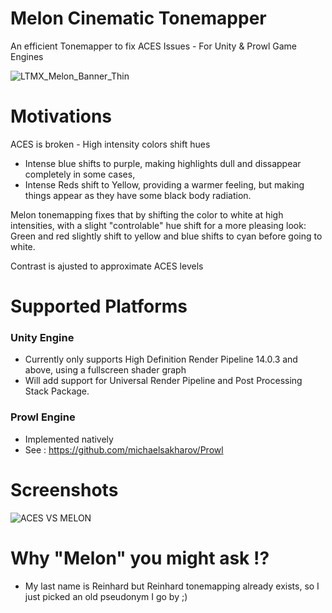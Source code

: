 # Melon Cinematic Tonemapper
An efficient Tonemapper to fix ACES Issues - For Unity &amp; Prowl Game Engines

![LTMX_Melon_Banner_Thin](https://raw.githubusercontent.com/ltmx/Melon-Tonemapper/main/.branding/LTMX_Melon_Banner_Thin.jpeg)

# Motivations
ACES is broken - High intensity colors shift hues
- Intense blue shifts to purple, making highlights dull and dissappear completely in some cases,
- Intense Reds shift to Yellow, providing a warmer feeling, but making things appear as they have some black body radiation.

Melon tonemapping fixes that by shifting the color to white at high intensities, 
with a slight "controlable" hue shift for a more pleasing look:
Green and red slightly shift to yellow and blue shifts to cyan before going to white.

Contrast is ajusted to approximate ACES levels

# Supported Platforms

### Unity Engine
- Currently only supports High Definition Render Pipeline 14.0.3 and above, using a fullscreen shader graph
- Will add support for Universal Render Pipeline and Post Processing Stack Package.

### Prowl Engine
- Implemented natively
- See : https://github.com/michaelsakharov/Prowl


# Screenshots

![ACES VS MELON](https://github.com/ltmx/Melon-Tonemapper/assets/47640688/ba8a07db-a037-428c-8ce9-eb311f29535e)

# Why "Melon" you might ask !?
- My last name is Reinhard but Reinhard tonemapping already exists, so I just picked an old pseudonym I go by ;)
